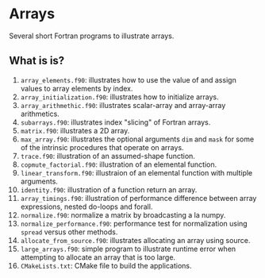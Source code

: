 # Arrays

Several short Fortran programs to illustrate arrays.

## What is is?

1. `array_elements.f90`: illustrates how to use the value of and assign
   values to array elements by index.
1. `array_initialization.f90`: illustrates how to initialize arrays.
1. `array_arithmethic.f90`: illustrates scalar-array and array-array arithmetics.
1. `subarrays.f90`: illustrates index "slicing" of Fortran arrays.
1. `matrix.f90`: illustrates a 2D array.
1. `max_array.f90`: illustrates the optional arguments `dim` and `mask` for
   some of the intrinsic procedures that operate on arrays.
1. `trace.f90`: illustration of an assumed-shape function.
1. `copmute_factorial.f90`: illustration of an elemental function.
1. `linear_transform.f90`: illustraion of an elemental function with multiple
   arguments.
1. `identity.f90`: illustration of a function return an array.
1. `array_timings.f90`: illustration of performance difference between array
   expressions, nested do-loops and forall.
1. `normalize.f90`: normalize a matrix by broadcasting a la numpy.
1. `normalize_performance.f90`: performance test for normalization using
   `spread` versus other methods.
1. `allocate_from_source.f90`: illustrates allocating an array using source.
1. `large_arrays.f90`: simple program to illustrate runtime error when
   attempting to allocate an array that is too large.
1. `CMakeLists.txt`: CMake file to build the applications.
